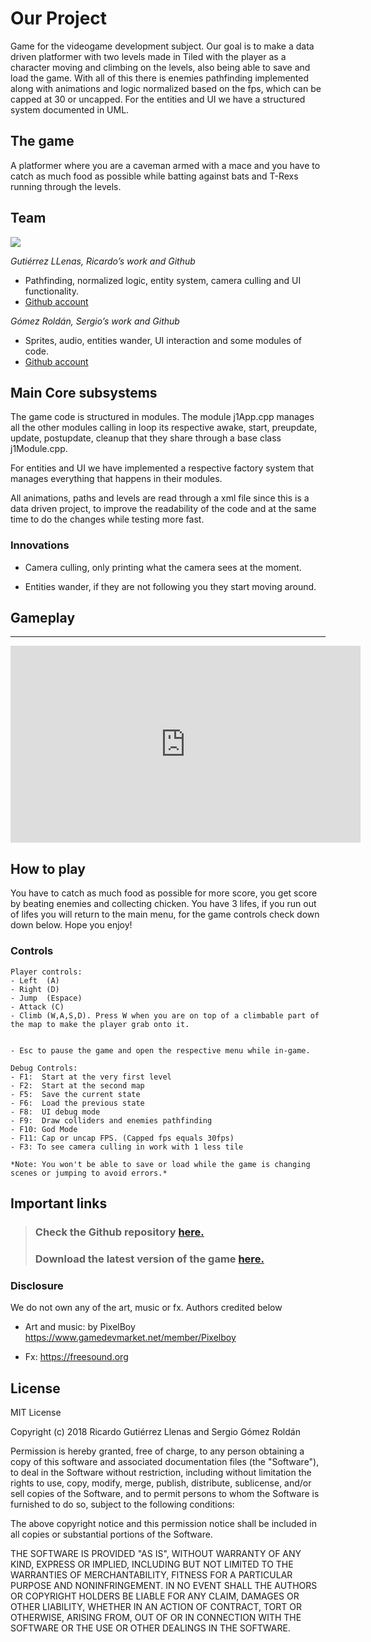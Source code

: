 ﻿# **Our Project**

Game for the videogame development subject. Our goal is to make a data driven platformer with two levels made in Tiled with the player as a character moving and climbing on the levels, also being able to save and load the game. With all of this there is enemies pathfinding implemented along with animations and logic normalized based on the fps, which can be capped at 30 or uncapped. For the entities and UI we have a structured system documented in UML.

## **The game**
A platformer where you are a caveman armed with a mace and you have to catch as much food as possible while batting against bats and T-Rexs running through the levels.

## **Team**

![](team_photo.png)

_Gutiérrez LLenas, Ricardo’s work and Github_
* Pathfinding, normalized logic, entity system, camera culling and UI functionality.
* [Github account](https://github.com/Ricardogll)

_Gómez Roldán, Sergio’s work and Github_
* Sprites, audio, entities wander, UI interaction and some modules of code.
* [Github account](https://github.com/Sersius)

## **Main Core subsystems**
The game code is structured in modules. The module j1App.cpp manages all the other modules calling in loop its respective awake, start, preupdate, update, postupdate, cleanup that they share through a base class j1Module.cpp.

For entities and UI we have implemented a respective factory system that manages everything that happens in their modules.

All animations, paths and levels are read through a xml file since this is a data driven project, to improve the readability of the code and at the same time to do the changes while testing more fast.

### **Innovations**
* Camera culling, only printing what the camera sees at the moment.

* Entities wander, if they are not following you they start moving around.

## **Gameplay**
___
<iframe width="560" height="315" src="https://www.youtube.com/embed/L2X9tgzint4" frameborder="0" allow="accelerometer; autoplay; encrypted-media; gyroscope; picture-in-picture" allowfullscreen></iframe>


## **How to play**
You have to catch as much food as possible for more score, you get score by beating enemies and collecting chicken. You have 3 lifes, if you run out of lifes you will return to the main menu, for the game controls check down down below. Hope you enjoy!

### **Controls**
~~~~~~~~~~~~~~~
Player controls:
- Left  (A)
- Right (D)
- Jump  (Espace)
- Attack (C)
- Climb (W,A,S,D). Press W when you are on top of a climbable part of the map to make the player grab onto it.


- Esc to pause the game and open the respective menu while in-game.

Debug Controls:
- F1:  Start at the very first level
- F2:  Start at the second map
- F5:  Save the current state
- F6:  Load the previous state
- F8:  UI debug mode
- F9:  Draw colliders and enemies pathfinding
- F10: God Mode
- F11: Cap or uncap FPS. (Capped fps equals 30fps)
- F3: To see camera culling in work with 1 less tile

*Note: You won't be able to save or load while the game is changing scenes or jumping to avoid errors.*
~~~~~~~~~~~~~~~

## **Important links**

> ### Check the Github repository [here.](https://github.com/Ricardogll/Prehistoric-Journey)
> ### Download the latest version of the game [here.]()

### Disclosure

We do not own any of the art, music or fx. Authors credited below

- Art and music: by PixelBoy https://www.gamedevmarket.net/member/Pixelboy

- Fx:  https://freesound.org

## License

MIT License

Copyright (c) 2018 Ricardo Gutiérrez Llenas and Sergio Gómez Roldán

Permission is hereby granted, free of charge, to any person obtaining a copy
of this software and associated documentation files (the "Software"), to deal
in the Software without restriction, including without limitation the rights
to use, copy, modify, merge, publish, distribute, sublicense, and/or sell
copies of the Software, and to permit persons to whom the Software is
furnished to do so, subject to the following conditions:

The above copyright notice and this permission notice shall be included in all
copies or substantial portions of the Software.

THE SOFTWARE IS PROVIDED "AS IS", WITHOUT WARRANTY OF ANY KIND, EXPRESS OR
IMPLIED, INCLUDING BUT NOT LIMITED TO THE WARRANTIES OF MERCHANTABILITY,
FITNESS FOR A PARTICULAR PURPOSE AND NONINFRINGEMENT. IN NO EVENT SHALL THE
AUTHORS OR COPYRIGHT HOLDERS BE LIABLE FOR ANY CLAIM, DAMAGES OR OTHER
LIABILITY, WHETHER IN AN ACTION OF CONTRACT, TORT OR OTHERWISE, ARISING FROM,
OUT OF OR IN CONNECTION WITH THE SOFTWARE OR THE USE OR OTHER DEALINGS IN THE
SOFTWARE.
